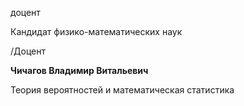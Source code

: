 доцент

Кандидат физико-математических наук

/Доцент

**Чичагов Владимир Витальевич**

Теория вероятностей и математическая статистика